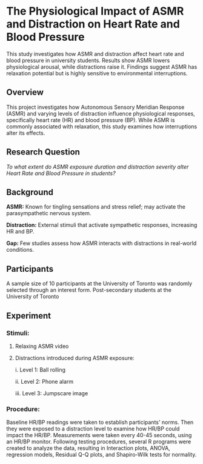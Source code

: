# The Physiological Impact of ASMR and Distraction on Heart Rate and Blood Pressure
This study investigates how ASMR and distraction affect heart rate and blood pressure in university students. Results show ASMR lowers physiological arousal, while distractions raise it. Findings suggest ASMR has relaxation potential but is highly sensitive to environmental interruptions.

## Overview

This project investigates how Autonomous Sensory Meridian Response (ASMR) and varying levels of distraction influence physiological responses, specifically heart rate (HR) and blood pressure (BP). While ASMR is commonly associated with relaxation, this study examines how interruptions alter its effects.

## Research Question

*To what extent do ASMR exposure duration and distraction severity alter Heart Rate and Blood Pressure in students?*

## Background

**ASMR:** Known for tingling sensations and stress relief; may activate the parasympathetic nervous system.

**Distraction:** External stimuli that activate sympathetic responses, increasing HR and BP.

**Gap:** Few studies assess how ASMR interacts with distractions in real-world conditions.

## Participants

A sample size of 10 participants at the University of Toronto was randomly selected through an interest form.
Post-secondary students at the University of Toronto

## Experiment

### Stimuli:

1. Relaxing ASMR video

2. Distractions introduced during ASMR exposure:

    i. Level 1: Ball rolling

    ii. Level 2: Phone alarm

    iii. Level 3: Jumpscare image

### Procedure:

Baseline HR/BP readings were taken to establish participants' norms. Then they were exposed to a distraction level to examine how HR/BP could impact the HR/BP. Measurements were taken every 40-45 seconds, using an HR/BP monitor. Following testing procedures, several R programs were created to analyze the data, resulting in Interaction plots, ANOVA, regression models, Residual Q-Q plots, and Shapiro-Wilk tests for normality. 

